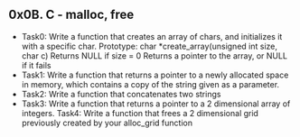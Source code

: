 ## 0x0B. C - malloc, free

- Task0: Write a function that creates an array of chars, and initializes it with a specific char.
Prototype: char *create_array(unsigned int size, char c)
Returns NULL if size = 0
Returns a pointer to the array, or NULL if it fails
- Task1: Write a function that returns a pointer to a newly allocated space in memory, which contains a copy of the string given as a parameter.
- Task2: Write a function that concatenates two strings
- Task3: Write a function that returns a pointer to a 2 dimensional array of integers.
Task4: Write a function that frees a 2 dimensional grid previously created by your alloc_grid function

